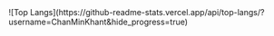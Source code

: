 <!--![Anurag's GitHub stats](https://github-readme-stats.vercel.app/api?username=ChanMinKhant&show_icons=true&theme=Gradient)<br>--!>
![Top Langs](https://github-readme-stats.vercel.app/api/top-langs/?username=ChanMinKhant&hide_progress=true)
